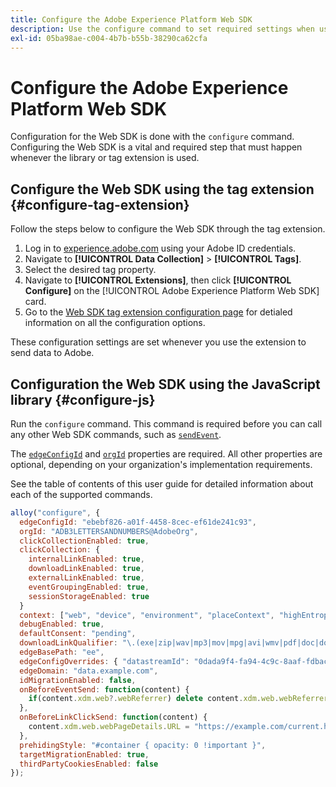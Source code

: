```yaml
---
title: Configure the Adobe Experience Platform Web SDK
description: Use the configure command to set required settings when using the Web SDK.
exl-id: 05ba98ae-c004-4b7b-b55b-38290ca62cfa
---
```

# Configure the Adobe Experience Platform Web SDK

Configuration for the Web SDK is done with the `configure` command. Configuring the Web SDK is a vital and required step that must happen whenever the library or tag extension is used.

## Configure the Web SDK using the tag extension {#configure-tag-extension}

Follow the steps below to configure the Web SDK through the tag extension.

1. Log in to [experience.adobe.com](https://experience.adobe.com) using your Adobe ID credentials.
1. Navigate to **[!UICONTROL Data Collection]** > **[!UICONTROL Tags]**.
1. Select the desired tag property.
1. Navigate to **[!UICONTROL Extensions]**, then click **[!UICONTROL Configure]** on the [!UICONTROL Adobe Experience Platform Web SDK] card.
1. Go to the [Web SDK tag extension configuration page](/help/tags/extensions/client/web-sdk/web-sdk-extension-configuration.md) for detialed information on all the configuration options.

These configuration settings are set whenever you use the extension to send data to Adobe.

## Configuration the Web SDK using the JavaScript library {#configure-js}

Run the `configure` command. This command is required before you can call any other Web SDK commands, such as [`sendEvent`](../sendevent/overview.md).

The [`edgeConfigId`](edgeconfigid.md) and [`orgId`](orgid.md) properties are required. All other properties are optional, depending on your organization's implementation requirements.

See the table of contents of this user guide for detailed information about each of the supported commands.

```js
alloy("configure", {
  edgeConfigId: "ebebf826-a01f-4458-8cec-ef61de241c93",
  orgId: "ADB3LETTERSANDNUMBERS@AdobeOrg",
  clickCollectionEnabled: true,
  clickCollection: {
    internalLinkEnabled: true,
    downloadLinkEnabled: true,
    externalLinkEnabled: true,
    eventGroupingEnabled: true,
    sessionStorageEnabled: true
  }
  context: ["web", "device", "environment", "placeContext", "highEntropyUserAgentHints"],
  debugEnabled: true,
  defaultConsent: "pending",
  downloadLinkQualifier: "\.(exe|zip|wav|mp3|mov|mpg|avi|wmv|pdf|doc|docx|xls|xlsx|ppt|pptx)$",
  edgeBasePath: "ee",
  edgeConfigOverrides: { "datastreamId": "0dada9f4-fa94-4c9c-8aaf-fdbac6c56287" },
  edgeDomain: "data.example.com",
  idMigrationEnabled: false,
  onBeforeEventSend: function(content) {
    if(content.xdm.web?.webReferrer) delete content.xdm.web.webReferrer.URL;
  },
  onBeforeLinkClickSend: function(content) {
    content.xdm.web.webPageDetails.URL = "https://example.com/current.html";
  },
  prehidingStyle: "#container { opacity: 0 !important }",
  targetMigrationEnabled: true,
  thirdPartyCookiesEnabled: false
});
```
